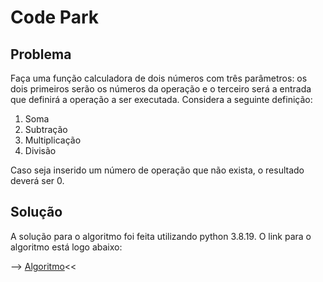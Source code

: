# Code Park

## Problema

Faça uma função calculadora de dois números com três parâmetros: os dois primeiros serão os números da operação e o terceiro será a entrada que definirá a operação a ser executada. Considera a seguinte definição:
1. Soma
2. Subtração
3. Multiplicação
4. Divisão

Caso seja inserido um número de operação que não exista, o resultado deverá ser 0.


## Solução

A solução para o algoritmo foi feita utilizando python 3.8.19. O link para o algoritmo está logo abaixo:

--> [Algoritmo](https://github.com/lucasInCoffePower/TalentoCloud-FrontEnd/blob/main/Modulo1-Introducao_a_programacao/Desafio3/Aula1/CodePark/algoritmo.py)<<

